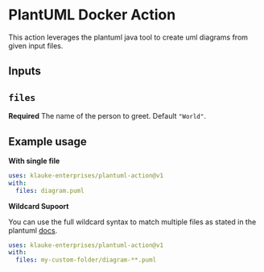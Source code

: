 # PlantUML Docker Action

This action leverages the plantuml java tool to create uml diagrams from given input files.

## Inputs

## `files`

**Required** The name of the person to greet. Default `"World"`.

## Example usage

**With single file**

```yaml
uses: klauke-enterprises/plantuml-action@v1
with:
  files: diagram.puml
```

**Wildcard Supoort**

You can use the full wildcard syntax to match multiple files as stated in the plantuml [docs](https://plantuml.com/en/command-line).

```yaml
uses: klauke-enterprises/plantuml-action@v1
with:
  files: my-custom-folder/diagram-**.puml
```

